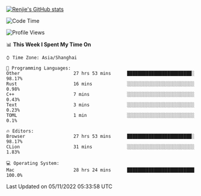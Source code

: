 [![Renjie's GitHub stats](https://github-readme-stats.vercel.app/api?username=liurenjie1024&show_icons=true&theme=chartreuse-dark)](https://github.com/anuraghazra/github-readme-stats)

<!--START_SECTION:waka-->
![Code Time](http://img.shields.io/badge/Code%20Time-296%20hrs%2043%20mins-blue)

![Profile Views](http://img.shields.io/badge/Profile%20Views-25-blue)

📊 **This Week I Spent My Time On** 

```text
⌚︎ Time Zone: Asia/Shanghai

💬 Programming Languages: 
Other                    27 hrs 53 mins      ████████████████████████░   98.17% 
Rust                     16 mins             ░░░░░░░░░░░░░░░░░░░░░░░░░   0.98% 
C++                      7 mins              ░░░░░░░░░░░░░░░░░░░░░░░░░   0.43% 
Text                     3 mins              ░░░░░░░░░░░░░░░░░░░░░░░░░   0.23% 
TOML                     1 min               ░░░░░░░░░░░░░░░░░░░░░░░░░   0.1%

🔥 Editors: 
Browser                  27 hrs 53 mins      ████████████████████████░   98.17% 
CLion                    31 mins             ░░░░░░░░░░░░░░░░░░░░░░░░░   1.83%

💻 Operating System: 
Mac                      28 hrs 24 mins      █████████████████████████   100.0%

```


 Last Updated on 05/11/2022 05:33:58 UTC
<!--END_SECTION:waka-->

